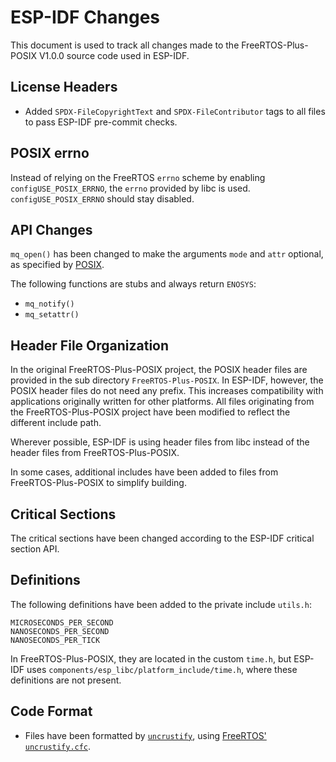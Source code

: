 # ESP-IDF Changes

This document is used to track all changes made to the FreeRTOS-Plus-POSIX V1.0.0 source code used in ESP-IDF.

## License Headers

- Added `SPDX-FileCopyrightText` and `SPDX-FileContributor` tags to all files to pass ESP-IDF pre-commit checks.

## POSIX errno

Instead of relying on the FreeRTOS `errno` scheme by enabling `configUSE_POSIX_ERRNO`, the `errno` provided by libc is used. `configUSE_POSIX_ERRNO` should stay disabled.

## API Changes

`mq_open()` has been changed to make the arguments `mode` and `attr` optional, as specified by [POSIX](https://pubs.opengroup.org/onlinepubs/9699919799/functions/mq_open.html).

The following functions are stubs and always return `ENOSYS`:
* `mq_notify()`
* `mq_setattr()`

## Header File Organization

In the original FreeRTOS-Plus-POSIX project, the POSIX header files are provided in the sub directory `FreeRTOS-Plus-POSIX`. In ESP-IDF, however, the POSIX header files do not need any prefix. This increases compatibility with applications originally written for other platforms. All files originating from the FreeRTOS-Plus-POSIX project have been modified to reflect the different include path.

Wherever possible, ESP-IDF is using header files from libc instead of the header files from FreeRTOS-Plus-POSIX.

In some cases, additional includes have been added to files from FreeRTOS-Plus-POSIX to simplify building.

## Critical Sections

The critical sections have been changed according to the ESP-IDF critical section API.

## Definitions

The following definitions have been added to the private include `utils.h`:
```
MICROSECONDS_PER_SECOND
NANOSECONDS_PER_SECOND 
NANOSECONDS_PER_TICK   
```

In FreeRTOS-Plus-POSIX, they are located in the custom `time.h`, but ESP-IDF uses `components/esp_libc/platform_include/time.h`, where these definitions are not present.

## Code Format

- Files have been formatted by [`uncrustify`](https://github.com/uncrustify/uncrustify), using [FreeRTOS' `uncrustify.cfc`](../freertos/FreeRTOS-Kernel/uncrustify.cfg).
